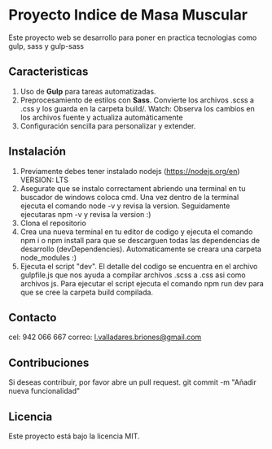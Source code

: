 # Proyecto Indice de Masa Muscular

Este proyecto web se desarrollo para poner en practica tecnologias como gulp, sass y gulp-sass

## Caracteristicas
1. Uso de **Gulp** para tareas automatizadas.
2. Preprocesamiento de estilos con **Sass**.
   Convierte los archivos .scss a .css y los guarda en la carpeta build/.
   Watch: Observa los cambios en los archivos fuente y actualiza automáticamente
4. Configuración sencilla para personalizar y extender.

## Instalación
1. Previamente debes tener instalado nodejs (https://nodejs.org/en) VERSION: LTS
2. Asegurate que se instalo correctament abriendo una terminal en tu buscador de windows coloca cmd. Una vez dentro de la terminal ejecuta el comando node -v y revisa la version. Seguidamente ejecutaras npm -v y revisa la version :)
3. Clona el repositorio
4. Crea una nueva terminal en tu editor de codigo y ejecuta el comando npm i o npm install para que se descarguen todas las dependencias de desarrollo (devDependencies). Automaticamente se creara una carpeta node_modules :)
5. Ejecuta el script "dev". El detalle del codigo se encuentra en el archivo gulpfile.js que nos ayuda a compilar archivos .scss a .css asi como archivos js.
   Para ejecutar el script ejecuta el comando npm run dev para que se cree la carpeta build compilada.
   
## Contacto
cel: 942 066 667
correo: l.valladares.briones@gmail.com

## Contribuciones

Si deseas contribuir, por favor abre un pull request.
git commit -m "Añadir nueva funcionalidad"

## Licencia

Este proyecto está bajo la licencia MIT.
